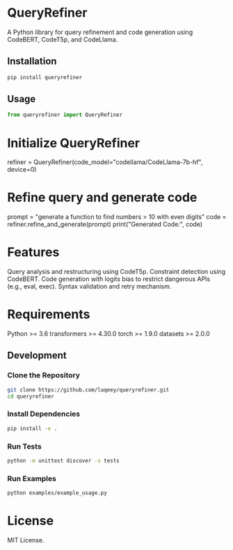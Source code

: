 # QueryRefiner

A Python library for query refinement and code generation using CodeBERT, CodeT5p, and CodeLlama.

## Installation

```bash
pip install queryrefiner
```

## Usage

```python
from queryrefiner import QueryRefiner
```

# Initialize QueryRefiner
refiner = QueryRefiner(code_model="codellama/CodeLlama-7b-hf", device=0)

# Refine query and generate code
prompt = "generate a function to find numbers > 10 with even digits"
code = refiner.refine_and_generate(prompt)
print("Generated Code:", code)

# Features

Query analysis and restructuring using CodeT5p.
Constraint detection using CodeBERT.
Code generation with logits bias to restrict dangerous APIs (e.g., eval, exec).
Syntax validation and retry mechanism.

# Requirements
Python >= 3.6
transformers >= 4.30.0
torch >= 1.9.0
datasets >= 2.0.0

## Development

### Clone the Repository

```bash
git clone https://github.com/laqeey/queryrefiner.git
cd queryrefiner
```

### Install Dependencies

```bash
pip install -e .
```

### Run Tests
```bash
python -m unittest discover -s tests
```

### Run Examples
```bash
python examples/example_usage.py
```

# License
MIT License.
